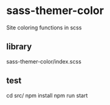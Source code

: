 # sass-themer-color
Site coloring functions in scss

## library
sass-themer-color/index.scss

## test
cd src/
npm install
npm run start
